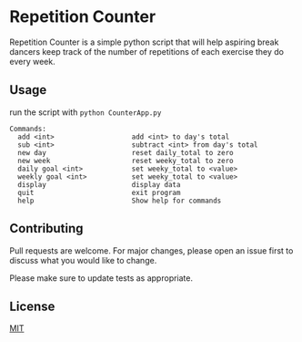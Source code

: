 # Repetition Counter

Repetition Counter is a simple python script that will help aspiring break dancers keep track of the number of repetitions of each exercise they do every week.

## Usage
run the script with `python CounterApp.py`
```
Commands:
  add <int>                   add <int> to day's total
  sub <int>                   subtract <int> from day's total
  new day                     reset daily_total to zero
  new week                    reset weeky_total to zero
  daily goal <int>            set weeky_total to <value>
  weekly goal <int>           set weeky_total to <value>
  display                     display data
  quit                        exit program
  help                        Show help for commands
```
## Contributing

Pull requests are welcome. For major changes, please open an issue first
to discuss what you would like to change.

Please make sure to update tests as appropriate.

## License

[MIT](https://choosealicense.com/licenses/mit/)
